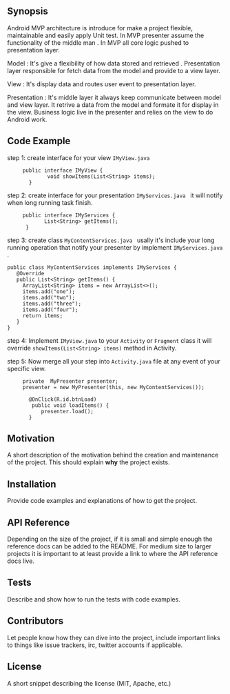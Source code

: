 ## Synopsis

Android MVP architecture is introduce for make a project flexible, maintainable and easily apply Unit test.
In MVP presenter assume the functionality of the middle man . In MVP all core logic pushed to presentation layer.

Model : It's give a flexibility of how data stored and retrieved . Presentation layer responsible for fetch data from the model
        and provide to a view layer.

View :  It's display data and routes user event to presentation layer.

Presentation : It's middle layer it always keep communicate between model and view layer. It retrive a data from the model and formate it for display in the view.
               Business logic live in the presenter and relies on the view to do Android work.



## Code Example
step 1: create interface  for your view ```IMyView.java```
         
         public interface IMyView {
                 void showItems(List<String> items);
           }         
           
step 2: create interface for your presentation ```IMyServices.java ``` it will notify when long running task finish.
        
        
         public interface IMyServices {
                List<String> getItems();
          }
step 3: create class ```MyContentServices.java ``` usally it's include your long running operation that notify your presenter by                 implement ```IMyServices.java ```.
    
    public class MyContentServices implements IMyServices {
       @Override
       public List<String> getItems() {
         ArrayList<String> items = new ArrayList<>();
         items.add("one");
         items.add("two");
         items.add("three");
         items.add("four");
         return items;
       }
    }
 step 4: Implement ```IMyView.java``` to your ```Activity``` or ```Fragment``` class it will override ```showItems(List<String> items)``` method in Activity.
      
  
 step 5: Now merge all your step into ```Activity.java``` file at any event of your specific view.
          
         private  MyPresenter presenter;
         presenter = new MyPresenter(this, new MyContentServices());
         
           @OnClick(R.id.btnLoad)
            public void loadItems() {
               presenter.load();
           }
         
               
## Motivation

A short description of the motivation behind the creation and maintenance of the project. This should explain **why** the project exists.

## Installation

Provide code examples and explanations of how to get the project.

## API Reference

Depending on the size of the project, if it is small and simple enough the reference docs can be added to the README. For medium size to larger projects it is important to at least provide a link to where the API reference docs live.

## Tests

Describe and show how to run the tests with code examples.

## Contributors

Let people know how they can dive into the project, include important links to things like issue trackers, irc, twitter accounts if applicable.

## License

A short snippet describing the license (MIT, Apache, etc.)
